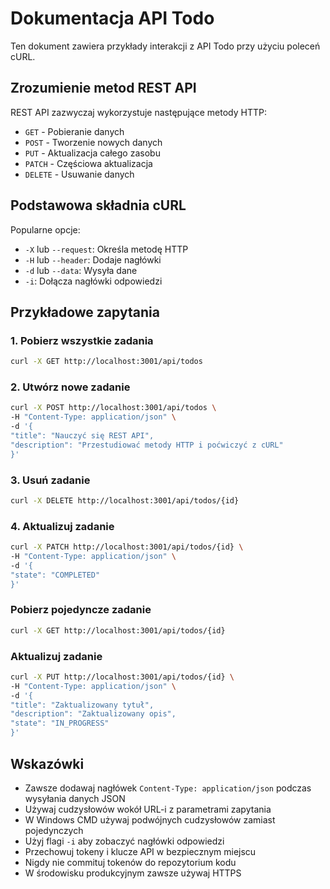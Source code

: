 # Dokumentacja API Todo

Ten dokument zawiera przykłady interakcji z API Todo przy użyciu poleceń cURL.

## Zrozumienie metod REST API

REST API zazwyczaj wykorzystuje następujące metody HTTP:
- `GET` - Pobieranie danych
- `POST` - Tworzenie nowych danych
- `PUT` - Aktualizacja całego zasobu
- `PATCH` - Częściowa aktualizacja
- `DELETE` - Usuwanie danych

## Podstawowa składnia cURL

Popularne opcje:
- `-X` lub `--request`: Określa metodę HTTP
- `-H` lub `--header`: Dodaje nagłówki
- `-d` lub `--data`: Wysyła dane
- `-i`: Dołącza nagłówki odpowiedzi

## Przykładowe zapytania

### 1. Pobierz wszystkie zadania

```bash
curl -X GET http://localhost:3001/api/todos
```

### 2. Utwórz nowe zadanie

```bash
curl -X POST http://localhost:3001/api/todos \
-H "Content-Type: application/json" \
-d '{
"title": "Nauczyć się REST API",
"description": "Przestudiować metody HTTP i poćwiczyć z cURL"
}'
```

### 3. Usuń zadanie

```bash
curl -X DELETE http://localhost:3001/api/todos/{id}
```

### 4. Aktualizuj zadanie

```bash
curl -X PATCH http://localhost:3001/api/todos/{id} \
-H "Content-Type: application/json" \
-d '{
"state": "COMPLETED"
}'
```

### Pobierz pojedyncze zadanie

```bash
curl -X GET http://localhost:3001/api/todos/{id}
``` 

### Aktualizuj zadanie

```bash
curl -X PUT http://localhost:3001/api/todos/{id} \
-H "Content-Type: application/json" \
-d '{
"title": "Zaktualizowany tytuł",
"description": "Zaktualizowany opis",
"state": "IN_PROGRESS"
}'
```

## Wskazówki
- Zawsze dodawaj nagłówek `Content-Type: application/json` podczas wysyłania danych JSON
- Używaj cudzysłowów wokół URL-i z parametrami zapytania
- W Windows CMD używaj podwójnych cudzysłowów zamiast pojedynczych
- Użyj flagi `-i` aby zobaczyć nagłówki odpowiedzi
- Przechowuj tokeny i klucze API w bezpiecznym miejscu
- Nigdy nie commituj tokenów do repozytorium kodu
- W środowisku produkcyjnym zawsze używaj HTTPS


